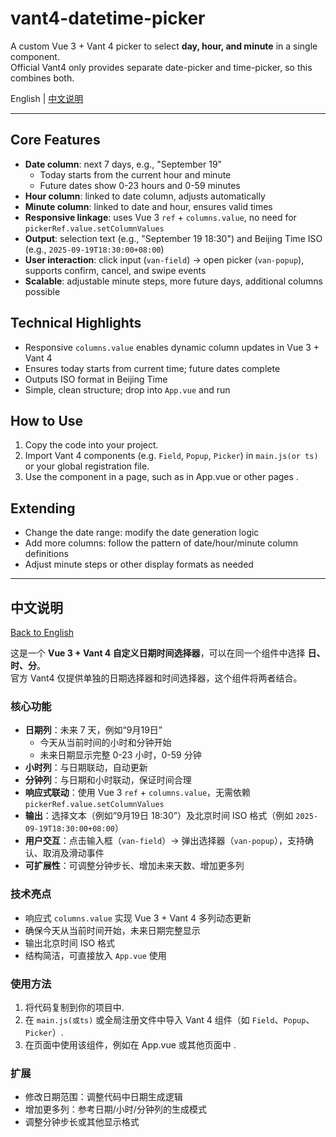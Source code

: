 # vant4-datetime-picker
A custom Vue 3 + Vant 4 picker to select **day, hour, and minute** in a single component.  
Official Vant4 only provides separate date-picker and time-picker, so this combines both.  

English | [中文说明](#中文说明)

---

## Core Features
- **Date column**: next 7 days, e.g., "September 19"
  - Today starts from the current hour and minute
  - Future dates show 0-23 hours and 0-59 minutes
- **Hour column**: linked to date column, adjusts automatically
- **Minute column**: linked to date and hour, ensures valid times
- **Responsive linkage**: uses Vue 3 `ref` + `columns.value`, no need for `pickerRef.value.setColumnValues`
- **Output**: selection text (e.g., "September 19 18:30") and Beijing Time ISO (e.g., `2025-09-19T18:30:00+08:00`)
- **User interaction**: click input (`van-field`) → open picker (`van-popup`), supports confirm, cancel, and swipe events
- **Scalable**: adjustable minute steps, more future days, additional columns possible

## Technical Highlights
- Responsive `columns.value` enables dynamic column updates in Vue 3 + Vant 4
- Ensures today starts from current time; future dates complete
- Outputs ISO format in Beijing Time
- Simple, clean structure; drop into `App.vue` and run

## How to Use
1. Copy the code into your project.
2. Import Vant 4 components (e.g. `Field`, `Popup`, `Picker`) in `main.js(or ts)` or your global registration file.
3. Use the component in a page, such as in App.vue or other pages <DateTimePicker/>.

## Extending
- Change the date range: modify the date generation logic
- Add more columns: follow the pattern of date/hour/minute column definitions
- Adjust minute steps or other display formats as needed

---

## 中文说明
[Back to English](#core-features)

这是一个 **Vue 3 + Vant 4 自定义日期时间选择器**，可以在同一个组件中选择 **日、时、分**。  
官方 Vant4 仅提供单独的日期选择器和时间选择器，这个组件将两者结合。

### 核心功能
- **日期列**：未来 7 天，例如“9月19日”  
  - 今天从当前时间的小时和分钟开始  
  - 未来日期显示完整 0-23 小时，0-59 分钟
- **小时列**：与日期联动，自动更新  
- **分钟列**：与日期和小时联动，保证时间合理  
- **响应式联动**：使用 Vue 3 `ref` + `columns.value`，无需依赖 `pickerRef.value.setColumnValues`  
- **输出**：选择文本（例如“9月19日 18:30”）及北京时间 ISO 格式（例如 `2025-09-19T18:30:00+08:00`）  
- **用户交互**：点击输入框（`van-field`）→ 弹出选择器（`van-popup`），支持确认、取消及滑动事件  
- **可扩展性**：可调整分钟步长、增加未来天数、增加更多列  

### 技术亮点
- 响应式 `columns.value` 实现 Vue 3 + Vant 4 多列动态更新  
- 确保今天从当前时间开始，未来日期完整显示  
- 输出北京时间 ISO 格式  
- 结构简洁，可直接放入 `App.vue` 使用  

### 使用方法
1. 将代码复制到你的项目中.  
2. 在 `main.js(或ts)` 或全局注册文件中导入 Vant 4 组件（如 `Field`、`Popup`、`Picker`）.  
3. 在页面中使用该组件，例如在 App.vue 或其他页面中 <DateTimePicker />.  

### 扩展
- 修改日期范围：调整代码中日期生成逻辑  
- 增加更多列：参考日期/小时/分钟列的生成模式  
- 调整分钟步长或其他显示格式  
